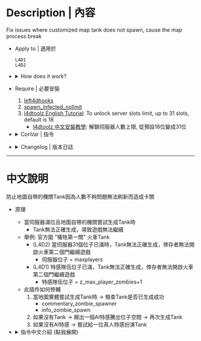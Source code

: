 # Description | 內容
Fix issues where customized map tank does not spawn, cause the map process break 

* Apply to | 適用於
	```
	L4D1
	L4D2
	```

* <details><summary>How does it work?</summary>

	* When map tried to spawn custom tank and server slots are full
		* Tank do not spawn correctly, it will break the map process and game stuck
	* For example: Official Map "The Sacrifice stage 1" train tank
		* (L4D2) If all 31 server slots are occupied, the tank won't spawn, and survivors can't open the second train door to continue game
			* server slots = maxplayers
		* (L4D1) If all infected team slots are occupied, the tank won't spawn, and survivors can't open the second train door to continue game
			* infecte team slot = z_max_player_zombies+1
	* Here is how the plugin fixed
		1. When map entity tried to spawn trank -> check if tank spawns successfully
			* commentary_zombie_spawner
			* info_zombie_spawn
		2. If the tank not exist -> kick a fake infected bot to release the slot -> spawn tank again
		3. If there is no fake infected bot -> try to give real infected player a tank
</details>

* Require | 必要安裝
	1. [left4dhooks](https://forums.alliedmods.net/showthread.php?t=321696)
	2. [spawn_infected_nolimit](https://github.com/fbef0102/L4D1_2-Plugins/tree/master/spawn_infected_nolimit)
	3. [l4dtoolz English Tutorial](https://github.com/fbef0102/Game-Private_Plugin/tree/main/Tutorial_教學區/English/Server/Install_Other_File#l4dtoolz): To unlock server slots limit, up to 31 slots, default is 18
		* [l4dtoolz 中文安裝教學](https://github.com/fbef0102/Game-Private_Plugin/blob/main/Tutorial_教學區/Chinese_繁體中文/Server/安裝其他檔案教學#安裝l4dtoolz): 解鎖伺服器人數上限, 從預設18位變成31位

* <details><summary>ConVar | 指令</summary>

	* cfg/sourcemod/l4d2_maptankfix.cfg
		```php
		// 0=Plugin off, 1=Plugin on.
		l4d2_maptankfix_enable "1"
		```
</details>

* <details><summary>Changelog | 版本日誌</summary>

	* v1.5 (2025-2-13)
	* v1.4 (2025-2-9)
	* v1.3 (2025-2-7)
		* Fixed error
		* Support L4D1
		* Update gamedata

	* v1.2 (2024-12-30)
		* Improve code
		* Find real infected player and give tank

	* v1.1
		* [Original Plugin by 洛琪 central_lq](https://forums.alliedmods.net/showthread.php?t=349834)
</details>

- - - -
# 中文說明
防止地圖自帶的機關Tank因為人數不夠問題​​無法刷新而造成卡關

* 原理
	* 當伺服器滿位且地圖自帶的機關嘗試生成Tank時
		* Tank無法正確生成，導致遊戲無法繼續
	* 舉例: 官方圖 "犧牲第一關" 火車Tank
		* (L4D2) 當伺服器31個位子已滿時，Tank無法正確生成，倖存者無法開啟火車第二個門繼續遊戲
			* 伺服器位子 = maxplayers
		* (L4D1) 特感隊伍位子已滿，Tank無法正確生成，倖存者無法開啟火車第二個門繼續遊戲
			* 特感隊伍位子 = z_max_player_zombies+1
	* 此插件如何修輔
		1. 當地圖實體嘗試生成Tank時 -> 檢查Tank是否已生成成功
			* commentary_zombie_spawner
			* info_zombie_spawn
		2. 如果沒有Tank -> 踢出一個AI特感騰出位子空間 -> 再次生成Tank
		3. 如果沒有AI特感 -> 嘗試給一位真人特感扮演Tank

* <details><summary>指令中文介紹 (點我展開)</summary>

	* cfg/sourcemod/l4d2_maptankfix.cfg
		```php
		// 是否开启tank修复. 1=开启，0=关闭.
		l4d2_maptankfix_enable "1"
		```
</details>